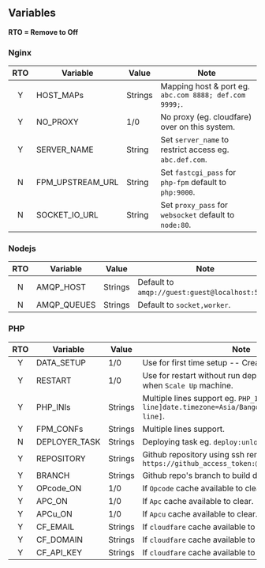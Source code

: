 
## Variables
**RTO = Remove to Off**

### Nginx
| RTO | Variable         | Value            | Note
|:---:|------------------|------------------|------
|  Y  | HOST_MAPs        | Strings          | Mapping host & port eg. `abc.com 8888; def.com 9999;`.
|  Y  | NO_PROXY         | 1/0              | No proxy (eg. cloudfare) over on this system.
|  Y  | SERVER_NAME      | String           | Set `server_name` to restrict access eg. `abc.def.com`.
|  N  | FPM_UPSTREAM_URL | String           | Set `fastcgi_pass` for `php-fpm` default to `php:9000`.
|  N  | SOCKET_IO_URL    | String           | Set `proxy_pass` for `websocket` default to `node:80`.

### Nodejs
| RTO | Variable         | Value            | Note
|:---:|------------------|------------------|------
|  N  | AMQP_HOST        | Strings          | Default to `amqp://guest:guest@localhost:5672`.
|  N  | AMQP_QUEUES      | Strings          | Default to `socket,worker`.

### PHP
| RTO | Variable         | Value            | Note
|:---:|------------------|------------------|------
|  Y  | DATA_SETUP       | 1/0              | Use for first time setup -- Create database.
|  Y  | RESTART          | 1/0              | Use for restart without run deploy script, Usually when `Scale Up` machine.
|  Y  | PHP_INIs         | Strings          | Multiple lines support eg. `PHP_INIs: >[Enter to new line]date.timezone=Asia/Bangok[Enter to new line]`.
|  Y  | FPM_CONFs        | Strings          | Multiple lines support.
|  N  | DEPLOYER_TASK    | Strings          | Deploying task eg. `deploy:unlock` default to `deploy`.
|  Y  | REPOSITORY       | Strings          | Github repository using ssh remote style: `https://github_access_token:@github.com/user/repo`
|  Y  | BRANCH           | Strings          | Github repo's branch to build default to `build`.
|  Y  | OPcode_ON        | 1/0              | If `Opcode` cache available to clear.
|  Y  | APC_ON           | 1/0              | If `Apc` cache available to clear.
|  Y  | APCu_ON          | 1/0              | If `Apcu` cache available to clear.
|  Y  | CF_EMAIL         | Strings          | If `cloudfare` cache available to clear. Email value.
|  Y  | CF_DOMAIN        | Strings          | If `cloudfare` cache available to clear. Domain value.
|  Y  | CF_API_KEY       | Strings          | If `cloudfare` cache available to clear. API key value.
